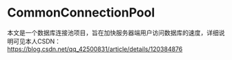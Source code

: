 # CommonConnectionPool
本文是一个数据库连接池项目，旨在加快服务器端用户访问数据库的速度，详细说明可见本人CSDN：https://blog.csdn.net/qq_42500831/article/details/120384876
